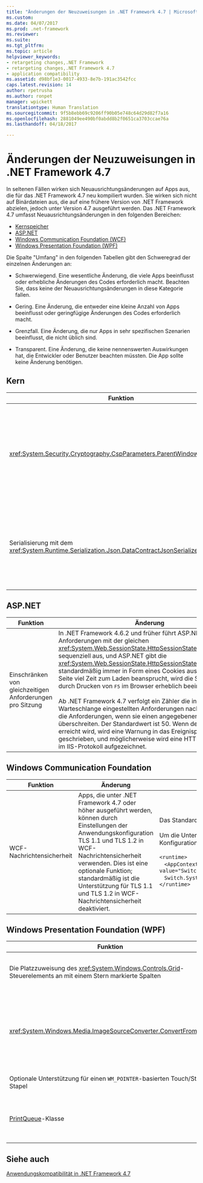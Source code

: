 ```yaml
---
title: "Änderungen der Neuzuweisungen in .NET Framework 4.7 | Microsoft-Dokumentation"
ms.custom: 
ms.date: 04/07/2017
ms.prod: .net-framework
ms.reviewer: 
ms.suite: 
ms.tgt_pltfrm: 
ms.topic: article
helpviewer_keywords:
- retargeting changes,.NET Framework
- retargeting changes,.NET Framework 4.7
- application compatibility
ms.assetid: d98bf1e3-0017-4933-8e7b-191ac3542fcc
caps.latest.revision: 14
author: rpetrusha
ms.author: ronpet
manager: wpickett
translationtype: Human Translation
ms.sourcegitcommit: 9f5b8ebb69c9206ff90b05e748c64d29d82f7a16
ms.openlocfilehash: 2881049ee490bf0abdd8b2f0651ca3703ccae76a
ms.lasthandoff: 04/18/2017

---
```

# <a name="retargeting-changes-in-the-net-framework-47"></a>Änderungen der Neuzuweisungen in .NET Framework 4.7

In seltenen Fällen wirken sich Neuausrichtungsänderungen auf Apps aus, die für das .NET Framework 4.7 neu kompiliert wurden. Sie wirken sich nicht auf Binärdateien aus, die auf eine frühere Version von .NET Framework abzielen, jedoch unter Version 4.7 ausgeführt werden. Das .NET Framework 4.7 umfasst Neuausrichtungsänderungen in den folgenden Bereichen:  

-   [Kernspeicher](#Core)  
-   [ASP.NET](#asp) 
-   [Windows Communication Foundation (WCF)](#WCF)  
-   [Windows Presentation Foundation (WPF)](#WPF)
 
 Die Spalte "Umfang" in den folgenden Tabellen gibt den Schweregrad der einzelnen Änderungen an:  
  
-   Schwerwiegend. Eine wesentliche Änderung, die viele Apps beeinflusst oder erhebliche Änderungen des Codes erforderlich macht. Beachten Sie, dass keine der Neuausrichtungsänderungen in diese Kategorie fallen.  
  
-   Gering. Eine Änderung, die entweder eine kleine Anzahl von Apps beeinflusst oder geringfügige Änderungen des Codes erforderlich macht.  
  
-   Grenzfall. Eine Änderung, die nur Apps in sehr spezifischen Szenarien beeinflusst, die nicht üblich sind.  
  
-   Transparent. Eine Änderung, die keine nennenswerten Auswirkungen hat, die Entwickler oder Benutzer beachten müssten. Die App sollte keine Änderung benötigen.  
  
## <a name="a-namecore--core"></a><a name="Core" /> Kern

| Funktion | Änderung | Auswirkungen | Bereich |
|----|----|----|----|
|<xref:System.Security.Cryptography.CspParameters.ParentWindowHandle%2A> | Anwendungen mit .NET Framework 4.6.2 und früheren Versionen als Zielplattform erwarten in dem dieser Eigenschaft zugewiesenen Wert einen <xref:System.IntPtr> zu dem angegebenen Speicherort im Arbeitsspeicher, an dem sich der HWND-Wert befindet.<br/></br>Bei Apps mit .NET Framework 4.7 und höher als Zielplattform kann eine Windows Forms-Anwendung den Wert dieser Eigenschaft mit Code wie dem folgenden festlegen: <br/><br/>` cspParameters.ParentWindowHandle = form.Handle; ` | Apps, für die diese Verhaltensänderung unkomfortabel ist, können sich gegen das neue Verhalten entscheiden. Analog dazu können Apps mit früheren Versionen von .NET Framework als Zielplattform, die in .NET Framework 4.7 ausgeführt werden, sich für das neue Verhalten entscheiden. Weitere Informationen finden Sie unter [Entschärfung: CspParameters.ParentWindowHandle erwartet ein HWND](../../../docs/framework/migration-guide/mitigation-cspparameters-parentwindowhandle-expects-an-hwnd.md). | Gering |
| Serialisierung mit dem <xref:System.Runtime.Serialization.Json.DataContractJsonSerializer> | Für Apps mit .NET Framework 4.7 und höher als Zielplattform ist die Serialisierung von Steuerzeichen mit dem <xref:System.Runtime.Serialization.Json.DataContractJsonSerializer> jetzt kompatibel mit ECMAScript V6 und V8 | Diese Änderung ist zum ECMAScript-Standard konform und sollte wenig Einfluss haben. Wenn ein Einfluss festgestellt wird, kann das vorherige Verhalten mithilfe eines Kompatibilitätsschalters wiederhergestellt werden. Weitere Informationen finden Sie unter [Entschärfung: Serialisierung von Steuerzeichen mit dem DataContractJsonSerializer](../../../docs/framework/migration-guide/mitigation-serialization-control-characters.md)  | Edge |

## <a name="a-nameasp--aspnet"></a><a name="asp" /> ASP.NET

| Funktion  |Änderung  |Auswirkungen | Bereich | 
---------|---------|---------|-----|
Einschränken von gleichzeitigen Anforderungen pro Sitzung | In .NET Framework 4.6.2 und früher führt ASP.NET Anforderungen mit der gleichen <xref:System.Web.SessionState.HttpSessionState.SessionID%2A> sequenziell aus, und ASP.NET gibt die <xref:System.Web.SessionState.HttpSessionState.SessionID%2A> standardmäßig immer in Form eines Cookies aus. Wenn eine Seite viel Zeit zum Laden beansprucht, wird die Serverleistung durch Drucken von <kbd>F5</kbd> im Browser erheblich beeinträchtigt.<br/><br/>Ab .NET Framework 4.7 verfolgt ein Zähler die in die Warteschlange eingestellten Anforderungen nach und beendet die Anforderungen, wenn sie einen angegebenen Grenzwert überschreiten. Der Standardwert ist 50. Wenn der Grenzwert erreicht wird, wird eine Warnung in das Ereignisprotokoll geschrieben, und möglicherweise wird eine HTTP 500-Antwort im IIS-Protokoll aufgezeichnet.|Diese Änderung kann sich positiv auf die Gesamtleistung des Servers auswirken.<br/><br/>Um das alte Verhalten wiederherzustellen, können Sie Ihrer web.config-Datei die folgende Einstellung hinzufügen, um sich gegen das neue Verhalten zu entscheiden.<br/><br/>`<appSettings>`<br/>&nbsp;&nbsp;&nbsp;`<add key="aspnet:RequestQueueLimitPerSession" value="2147483647"/>`<br/>`</appSettings>` | Edge |

## <a name="a-namewcf--windows-communication-foundation"></a><a name="WCF" /> Windows Communication Foundation

| Funktion  |Änderung  |Auswirkungen | Bereich | 
---------|---------|---------|-----|
| WCF-Nachrichtensicherheit | Apps, die unter .NET Framework 4.7 oder höher ausgeführt werden, können durch Einstellungen der Anwendungskonfiguration TLS 1.1 und TLS 1.2 in WCF-Nachrichtensicherheit verwenden. Dies ist eine optionale Funktion; standardmäßig ist die Unterstützung für TLS 1.1 und TLS 1.2 in WCF-Nachrichtensicherheit deaktiviert. | Das Standardverhalten der WCF-Nachrichtensicherheit bleibt unverändert. <br/><br/> Um die Unterstützung für TLS 1.1 und TLS 1.2 zu aktivieren, fügen Sie die folgende Konfigurationseinstellung zum Abschnitt [runtime](~/docs/framework/configure-apps/file-schema/runtime/runtime-element.md) der `app.config`- oder `web.config`-Datei hinzu:  <br/><br/>`<runtime>` <br/> &nbsp;&nbsp;&nbsp;`<AppContextSwitchOverrides value="Switch.System.ServiceModel.DisableUsingServicePointManagerSecurityProtocols=false;`<br/>&nbsp;&nbsp;&nbsp;`Switch.System.Net.DontEnableSchUseStrongCrypto=false" />`<br/>`</runtime>` | Edge |         

## <a name="a-namewpf--windows-presentation-foundation-wpf"></a><a name="WPF" /> Windows Presentation Foundation (WPF)  

| Funktion | Änderung | Auswirkungen | Bereich |
|---|---|---|---|
| Die Platzzuweisung des <xref:System.Windows.Controls.Grid>-Steuerelements an mit einem Stern markierte Spalten | Bei Apps mit .NET Framework 4.7 und höher als Zielplattform ersetzt WPF den Algorithmus, den das <xref:System.Windows.Controls.Grid>-Steuerelement verwendet, um Platz für \*-columns.md) zuzuweisen | Bei Anwendungen mit Versionen von .NET Framework ab .NET Framework 4.7 wirkt sich diese Änderung in einer Reihe von Fällen auf die tatsächliche Breite aus, die \*-Spalten zugewiesen wird. Wenn diese Änderung nicht wünschenswert ist, kann der vorhergehende Algorithmus weiterhin angewendet werden, indem der Anwendungskonfigurationsdatei ein Eintrag hinzugefügt wird. Weitere Informationen finden Sie unter [Entschärfung: Platzzuweisung an mit Stern gekennzeichnete Spalten durch das Rastersteuerelement](../../../docs/framework/migration-guide/mitigation-grid-control.md). | Gering |
| <xref:System.Windows.Media.ImageSourceConverter.ConvertFrom%2A> | In Anwendungen mit .NET Framework 4.6.2 und früheren Versionen als Zielplattform hat ein Fehler im Ausnahmebehandlungscode für die <xref:System.Windows.Media.ImageSourceConverter.ConvertFrom%2A>-Methode die Auslösung einer [NullReferenceException](assetId:///T:System.NullReferenceException] anstelle der beabsichtigten Ausnahme (wie etwa [DirectoryNotFoundException](assetId:///T:System.IO.DirectoryNotFoundException) oder [FileNotFoundException](assetId:///T:System.IO.FileNotFoundException) bewirkt.<br/><br/>Bei Apps mit Zielplattform .NET Framework 4.7 oder höher wird die richtige Ausnahme ausgelöst.  | Für Anwendungen mit der Zielplattform .NET Framework 4.7, die von der Behandlung einer [NullReferenceException](assetId:///T:System.NullReferenceException) abhängen, kann das vorherige Verhalten wiederhergestellt werden, indem der Konfigurationseinstellung im Abschnitt [runtime](~/docs/framework/configure-apps/file-schema/runtime/runtime-element.md) der `app.config`-Datei Folgendes hinzugefügt wird: <br/><br/>`<runtime>`<br/>&nbsp;&nbsp;&nbsp;`<AppContextSwitchOverrides value="Switch.System.Windows.Media.ImageSourceConverter.OverrideExceptionWithNullReferenceException=true"/>`<br/>`</runtime>`| Edge | 
| Optionale Unterstützung für einen `WM_POINTER`-basierten Touch/Stift-Stapel | Bei Apps mit Zielplattform .NET Framework 4.7 oder höher wird Unterstützung für optionale `WM_POINTER-basierte Touch-Unterstützung durch WPF hinzugefügt.  | Dies ist eine optionale Funktion, die auf Windows-Systemen ab Windows 10 Creators Update verfügbar ist. Für WPF-Apps, die sich nicht explizit für zeigerbasierte Touch/Stift-Unterstützung entscheiden, hat das keine Auswirkungen. Weitere Informationen finden Sie unter [Entschärfung: Zeigerbasierte Touch- und Stiftunterstützung](../Topic/Mitigation:%20Pointer-based%20Touch%20and%20Stylus%20Support.md). | Kante |
| [PrintQueue](assetId:///T:System.Printing.PrintQueue)-Klasse | Ab .NET Framework 4.7 rufen WPF-Druck-APIs, die [PrintQueue](assetId:///T:System.Printing.PrintQueue) verwenden, standardmäßig die Windows Print Document Package-API anstelle der jetzt veralteten XPS Print-API auf.<br/><br/>Der alte Druckstapel funktioniert in älteren Windows-Versionen weiterhin wie zuvor. | Weder für Benutzer noch für Entwickler sollten Änderungen im Verhalten oder der API-Nutzung sichtbar werden. <br/><br/>Um den alten Stapel in Windows 10 Creators Update zu verwenden, legen Sie den `UseXpsOMPrinting` `REG_DWORD`-Wert des `HKEY_CURRENT_USER\Software\Microsoft.NETFramework\Windows Presentation Foundation\Printing`-Registrierungsschlüssels auf 1 fest. | Edge | 
## <a name="see-also"></a>Siehe auch
[Anwendungskompatibilität in .NET Framework 4.7](Application%20Compatibility%20in%20the%20.NET%20Framework%204.7.md)

